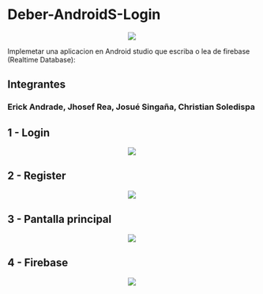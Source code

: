 
# Deber-AndroidS-Login 
<p align="center">
<img src="https://user-images.githubusercontent.com/85883884/187565215-fdc252d7-f07c-4831-a78a-858953ca9231.jpg">
</p>
Implemetar una aplicacion en Android studio que escriba o lea de firebase (Realtime Database):

## Integrantes



### Erick Andrade, Jhosef Rea, Josué Singaña, Christian Soledispa


## 1 - Login

<p align="center">
<img src="https://user-images.githubusercontent.com/65979995/187347657-802bb6d6-09ac-4d38-93ae-28788e054363.jpeg">
</p>

## 2 - Register

<p align="center">
<img src="https://user-images.githubusercontent.com/65979995/187347720-ba87fbcc-0378-4e2c-9d2b-833112cdc401.jpeg">
</p>

## 3 - Pantalla principal

<p align="center">
<img src="https://user-images.githubusercontent.com/65979995/187347739-247e0ca7-0d3f-49b2-984d-5805526c1832.jpeg">
</p>

## 4 - Firebase

<p align="center">
<img src="https://user-images.githubusercontent.com/65979995/187347790-13decc91-38df-4b00-a4c2-e4baba86374f.png">
</p>
